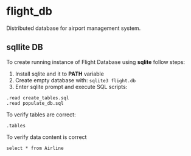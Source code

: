 # flight_db

Distributed database for airport management system.

## sqllite DB

To create running instance of Flight Database using **sqlite** follow steps:

1. Install sqlite and it to **PATH** variable <br>
2. Create empty database with: ```sqlite3 flight.db```
3. Enter sqlite prompt and execute SQL scripts:
```sqlite
.read create_tables.sql
.read populate_db.sql
```

To verify tables are correct:
```sqlite
.tables
```

To verify data content is correct
```sqlite
select * from Airline
```
